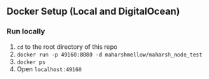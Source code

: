 ## Docker Setup (Local and DigitalOcean)

### Run locally
1) `cd` to the root directory of this repo
2) `docker run -p 49160:8080 -d maharshmellow/maharsh_node_test`
3) `docker ps`
4) Open `localhost:49160`